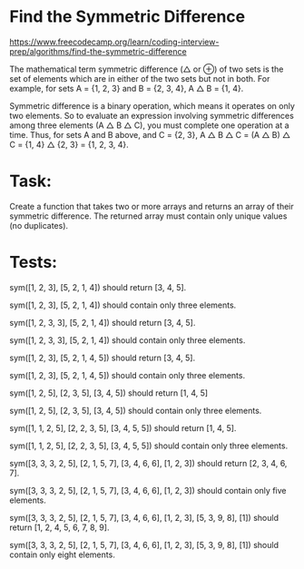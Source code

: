 # Find the Symmetric Difference
https://www.freecodecamp.org/learn/coding-interview-prep/algorithms/find-the-symmetric-difference

The mathematical term symmetric difference (△ or ⊕) of two sets is the set of elements which are in either of the two sets but not in both. For example, for sets A = {1, 2, 3} and B = {2, 3, 4}, A △ B = {1, 4}.

Symmetric difference is a binary operation, which means it operates on only two elements. So to evaluate an expression involving symmetric differences among three elements (A △ B △ C), you must complete one operation at a time. Thus, for sets A and B above, and C = {2, 3}, A △ B △ C = (A △ B) △ C = {1, 4} △ {2, 3} = {1, 2, 3, 4}.

# Task:
Create a function that takes two or more arrays and returns an array of their symmetric difference. The returned array must contain only unique values (no duplicates).

# Tests:
sym([1, 2, 3], [5, 2, 1, 4]) should return [3, 4, 5].

sym([1, 2, 3], [5, 2, 1, 4]) should contain only three elements.

sym([1, 2, 3, 3], [5, 2, 1, 4]) should return [3, 4, 5].

sym([1, 2, 3, 3], [5, 2, 1, 4]) should contain only three elements.

sym([1, 2, 3], [5, 2, 1, 4, 5]) should return [3, 4, 5].

sym([1, 2, 3], [5, 2, 1, 4, 5]) should contain only three elements.

sym([1, 2, 5], [2, 3, 5], [3, 4, 5]) should return [1, 4, 5]

sym([1, 2, 5], [2, 3, 5], [3, 4, 5]) should contain only three elements.

sym([1, 1, 2, 5], [2, 2, 3, 5], [3, 4, 5, 5]) should return [1, 4, 5].

sym([1, 1, 2, 5], [2, 2, 3, 5], [3, 4, 5, 5]) should contain only three elements.

sym([3, 3, 3, 2, 5], [2, 1, 5, 7], [3, 4, 6, 6], [1, 2, 3]) should return [2, 3, 4, 6, 7].

sym([3, 3, 3, 2, 5], [2, 1, 5, 7], [3, 4, 6, 6], [1, 2, 3]) should contain only five elements.

sym([3, 3, 3, 2, 5], [2, 1, 5, 7], [3, 4, 6, 6], [1, 2, 3], [5, 3, 9, 8], [1]) should return [1, 2, 4, 5, 6, 7, 8, 9].

sym([3, 3, 3, 2, 5], [2, 1, 5, 7], [3, 4, 6, 6], [1, 2, 3], [5, 3, 9, 8], [1]) should contain only eight elements.